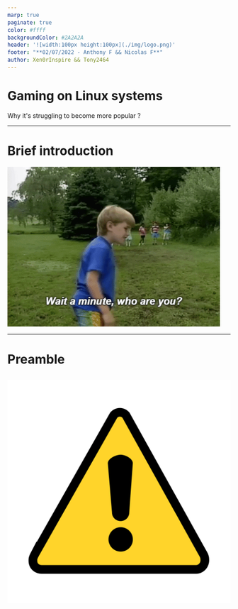 ```yaml
---
marp: true
paginate: true
color: #ffff
backgroundColor: #2A2A2A
header: '![width:100px height:100px](./img/logo.png)'
footer: "**02/07/2022 - Anthony F && Nicolas F**"
author: Xen0rInspire && Tony2464
---
```

<style>
section {
  font-family: 'Century Gothic', serif !important;
  font-size: 26pt
}
</style>
<!-- _class: invert -->

# Gaming on Linux systems <!-- fit -->
Why it's struggling to become more popular ?

---
<!-- _class: invert -->

# Brief introduction
![bg fit right](./img/who_are_you.gif) 

---
<!-- _class: invert -->

# Preamble
![bg fit right](./img/warning.png)
---
